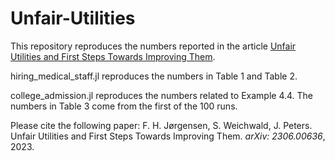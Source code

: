 # Unfair-Utilities
This repository reproduces the numbers reported in the article [Unfair Utilities and First Steps Towards Improving Them](https://arxiv.org/abs/2306.00636). 

hiring_medical_staff.jl reproduces the numbers in Table 1 and Table 2.

college_admission.jl reproduces the numbers related to Example 4.4. The numbers in Table 3 come from the first of the 100 runs.

Please cite the following paper: F. H. Jørgensen, S. Weichwald, J. Peters. Unfair Utilities and First Steps Towards Improving Them. *arXiv: 2306.00636*, 2023. 

